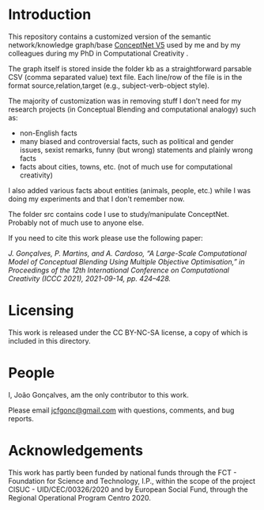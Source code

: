 # Introduction

This repository contains a customized version of the semantic network/knowledge graph/base [ConceptNet V5](https://conceptnet.io) used by me and by my colleagues during my PhD in Computational Creativity .

The graph itself is stored inside the folder kb as a straightforward parsable CSV (comma separated value) text file. Each line/row of the file is in the format source,relation,target (e.g., subject-verb-object style).

The majority of customization was in removing stuff I don't need for my research projects (in Conceptual Blending and computational analogy) such as:
- non-English facts
- many biased and controversial facts, such as political and gender issues, sexist remarks, funny (but wrong) statements and plainly wrong facts
- facts about cities, towns, etc. (not of much use for computational creativity)

I also added various facts about entities (animals, people, etc.) while I was doing my experiments and that I don't remember now.

The folder src contains code I use to study/manipulate ConceptNet. Probably not of much use to anyone else.

If you need to cite this work please use the following paper:

*J. Gonçalves, P. Martins, and A. Cardoso, “A Large-Scale Computational Model of Conceptual Blending Using Multiple Objective Optimisation,” in Proceedings of the 12th International Conference on Computational Creativity (ICCC 2021), 2021-09-14, pp. 424–428.*

# Licensing

This work is released under the CC BY-NC-SA license, a copy of which is included in this
directory.

# People

I, João Gonçalves, am the only contributor to this work.

Please email jcfgonc@gmail.com with questions, comments, and bug reports.

# Acknowledgements

This work has partly been funded by national funds through the FCT - Foundation 
for Science and Technology, I.P., within the scope of the project 
CISUC - UID/CEC/00326/2020 and by European Social Fund, through the 
Regional Operational Program Centro 2020.
